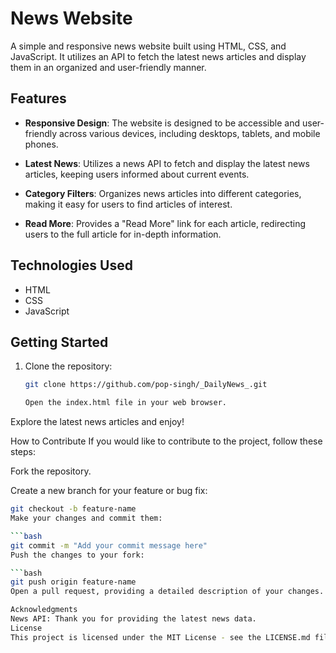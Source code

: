 # News Website

A simple and responsive news website built using HTML, CSS, and JavaScript. It utilizes an API to fetch the latest news articles and display them in an organized and user-friendly manner.

## Features

- **Responsive Design**: The website is designed to be accessible and user-friendly across various devices, including desktops, tablets, and mobile phones.

- **Latest News**: Utilizes a news API to fetch and display the latest news articles, keeping users informed about current events.

- **Category Filters**: Organizes news articles into different categories, making it easy for users to find articles of interest.

- **Read More**: Provides a "Read More" link for each article, redirecting users to the full article for in-depth information.

## Technologies Used

- HTML
- CSS
- JavaScript


## Getting Started

1. Clone the repository:

   ```bash
   git clone https://github.com/pop-singh/_DailyNews_.git

   Open the index.html file in your web browser.

Explore the latest news articles and enjoy!



How to Contribute
If you would like to contribute to the project, follow these steps:

Fork the repository.

Create a new branch for your feature or bug fix:

  ```bash
git checkout -b feature-name
Make your changes and commit them:

  ```bash
git commit -m "Add your commit message here"
Push the changes to your fork:

  ```bash
git push origin feature-name
Open a pull request, providing a detailed description of your changes.

Acknowledgments
News API: Thank you for providing the latest news data.
License
This project is licensed under the MIT License - see the LICENSE.md file for details.
